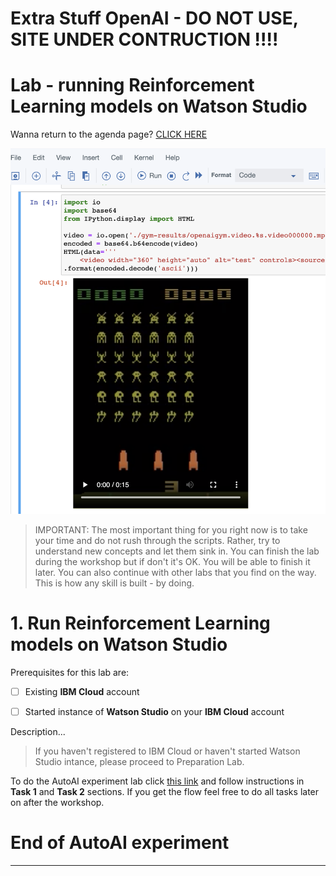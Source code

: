 # Extra Stuff OpenAI - DO NOT USE, SITE UNDER CONTRUCTION !!!!  
  
    
# Lab - running Reinforcement Learning models on Watson Studio  

  

Wanna return to the agenda page?  [CLICK HERE](../README.md)
  
![image-w4-1](../images/w4-1.png)  
  

> IMPORTANT: The most important thing for you right now is to take your time and do not rush through the scripts. Rather, try to understand new concepts and let them sink in. You can finish the lab during the workshop but if don't it's OK. You will be able to finish it later.  You can also continue with other labs that you find on the way. This is how any skill is built - by doing. 
  
    
      
# 1. Run Reinforcement Learning models on Watson Studio

Prerequisites for this lab are:

- [ ] Existing **IBM Cloud** account 

- [ ] Started instance of **Watson Studio** on your **IBM Cloud** account 

Description...


> If you haven't registered to IBM Cloud or haven't started Watson Studio intance, please proceed to Preparation Lab.


To do the AutoAI experiment lab click [this link](https://www.ibm.com/cloud/garage/dte/tutorial/ibmr-watson-studio-mldl-made-easy) and follow instructions in **Task 1** and **Task 2** sections. If you get the flow feel free to do all tasks later on after the workshop.
  
    
      
      
# End of AutoAI experiment
---